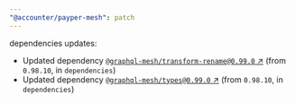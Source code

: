 ```yaml
---
"@accounter/payper-mesh": patch
---
```

dependencies updates:
  - Updated dependency [`@graphql-mesh/transform-rename@0.99.0` ↗︎](https://www.npmjs.com/package/@graphql-mesh/transform-rename/v/0.99.0) (from `0.98.10`, in `dependencies`)
  - Updated dependency [`@graphql-mesh/types@0.99.0` ↗︎](https://www.npmjs.com/package/@graphql-mesh/types/v/0.99.0) (from `0.98.10`, in `dependencies`)
